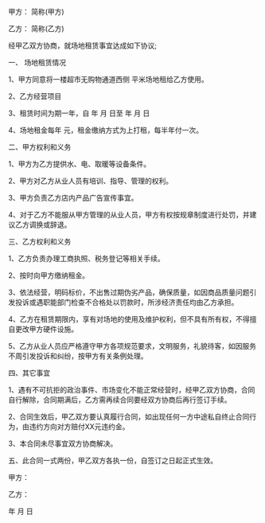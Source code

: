 
 


甲方： 简称(甲方)


乙方： 简称(乙方)


经甲乙双方协商，就场地租赁事宜达成如下协议;


一、 场地租赁情况


1、甲方同意将一楼超市无购物通道西侧 平米场地租给乙方使用。


2、乙方经营项目


3、租赁时间为期一年，自 年 月 日至 年 月 日


4、场地租金每年 元，租金缴纳方式为上打租，每半年付一次。


二、甲方权利和义务


1、甲方为乙方提供水、电、取暖等设备条件。


2、甲方对乙方从业人员有培训、指导、管理的权利。


3、甲方负责乙方店内产品广告宣传事宜。


4、对于乙方不能服从甲方管理的从业人员，甲方有权按规章制度进行处罚，并建议乙方调换或辞退。


三、乙方权利和义务


1、乙方负责办理工商执照、税务登记等相关手续。


2、按时向甲方缴纳租金。


3、依法经营，明码标价，不出售过期伪劣产品，确保质量，如因商品质量问题引发投诉或遇职能部门检查不合格处以罚款时，所涉经济责任均由乙方承担。


4、乙方在租赁期限内，享有对场地的使用及维护权利，但不具有所有权，不得擅自更改甲方硬件设施。


5、乙方从业人员应严格遵守甲方各项规范要求，文明服务，礼貌待客，如因服务不周引发投诉和纠纷，按甲方有关条例处理。


四、其它事宜


1、遇有不可抗拒的政治事件、市场变化不能正常经营时，经甲乙双方协商，合同自行解除，合同期满后，乙方需再续合同要经双方协商后再行签订手续。


2、合同生效后，甲乙双方要认真履行合同，如出现任何一方中途私自终止合同行为，由违约方向对方赔付XX元违约金。


3、本合同未尽事宜双方协商解决。


五、此合同一式两份，甲乙双方各执一份，自签订之日起正式生效。


甲方：


乙方：


年 月 日
 


 

 
 
 
 
 
  


  
 

  


  


  
 
 
 
 

